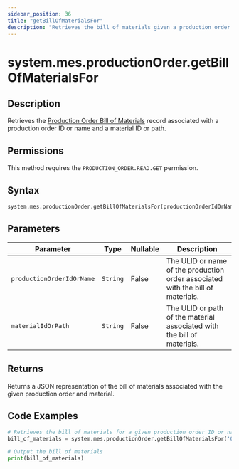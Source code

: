 ```yaml
---
sidebar_position: 36
title: "getBillOfMaterialsFor"
description: "Retrieves the bill of materials given a production order object and a material object."
---
```


# system.mes.productionOrder.getBillOfMaterialsFor

## Description

Retrieves the [Production Order Bill of Materials](../../data-model/production-order-model/production-order-bill-of-material) record associated with a production order ID or name and a material ID or path.


## Permissions

This method requires the `PRODUCTION_ORDER.READ.GET` permission.

## Syntax

```python
system.mes.productionOrder.getBillOfMaterialsFor(productionOrderIdOrName, materialIdOrPath)
```

## Parameters

| Parameter                 | Type      | Nullable | Description                                                                     |
|---------------------------|-----------|----------|---------------------------------------------------------------------------------|
| `productionOrderIdOrName` | `String`  | False    | The ULID or name of the production order associated with the bill of materials. |
| `materialIdOrPath`        | `String`  | False    | The ULID or path of the material associated with the bill of materials.         |

## Returns

Returns a JSON representation of the bill of materials associated with the given production order and material.

## Code Examples

```python
# Retrieves the bill of materials for a given production order ID or name and material ID or path
bill_of_materials = system.mes.productionOrder.getBillOfMaterialsFor('01JPMTA7K3-E8EHA4MD-7C304P4Z', '01JCH3ENGW-82KJDZDR-JHGYCXQN')

# Output the bill of materials
print(bill_of_materials)
```
